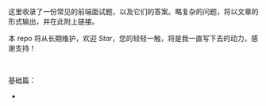 这里收录了一份常见的前端面试题，以及它们的答案。略复杂的问题，将以文章的形式输出，并在此附上链接。

本 repo 将从长期维护，欢迎 *Star*，您的轻轻一触，将是我一直写下去的动力，感谢支持！

&nbsp;

基础篇：

- []()